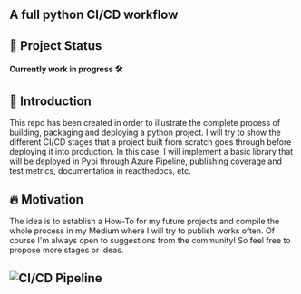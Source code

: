 ## A full python CI/CD workflow

## :briefcase: Project Status 
#### Currently work in progress :hammer_and_wrench:

## :pushpin: Introduction

This repo has been created in order to illustrate the complete process of building, packaging and deploying a python project. I will try to show the different CI/CD stages that a project built from scratch goes through before deploying it into production. In this case, I will implement a basic library that will be deployed in Pypi through Azure Pipeline, publishing coverage and test metrics, documentation in readthedocs, etc.


## :fire: Motivation

The idea is to establish a How-To for my future projects and compile the whole process in my Medium where I will try to publish works often. Of course I'm always open to suggestions from the community! So feel free to propose more stages or ideas.

![CI/CD Pipeline](https://www.simplilearn.com/ice9/free_resources_article_thumb/Continuous_Integration.png)
---